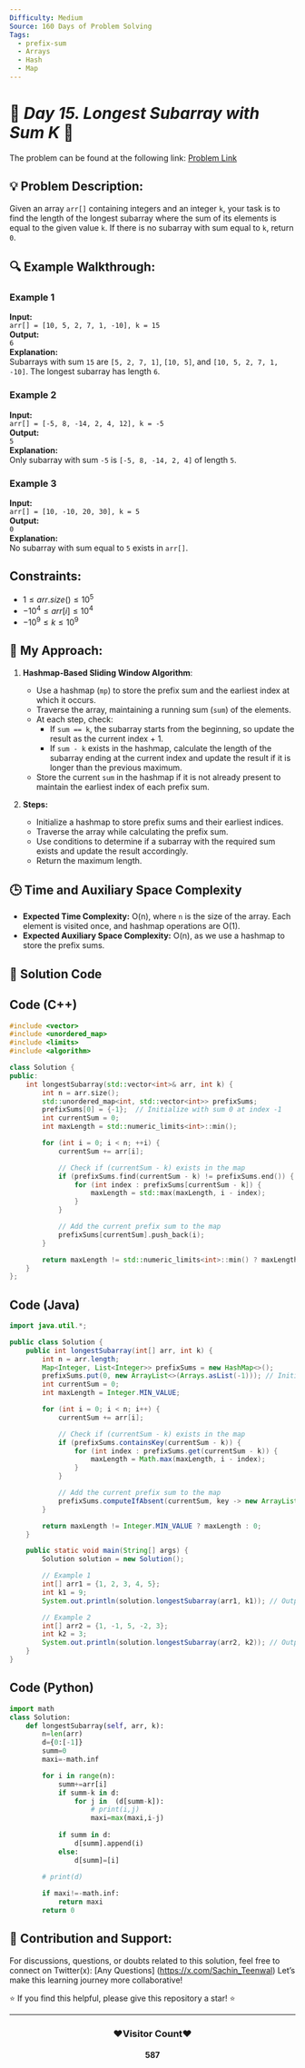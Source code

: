 ```yaml
---
Difficulty: Medium  
Source: 160 Days of Problem Solving  
Tags:
  - prefix-sum
  - Arrays
  - Hash
  - Map
---
```


# 🚀 _Day 15. Longest Subarray with Sum K_ 🧠

The problem can be found at the following link: [Problem Link](https://www.geeksforgeeks.org/batch/gfg-160-problems/track/prefix-sum-gfg-160/problem/longest-sub-array-with-sum-k0809)

## 💡 **Problem Description:**

Given an array `arr[]` containing integers and an integer `k`, your task is to find the length of the longest subarray where the sum of its elements is equal to the given value `k`. If there is no subarray with sum equal to `k`, return `0`.



## 🔍 **Example Walkthrough:**

### **Example 1**  
**Input:**  
`arr[] = [10, 5, 2, 7, 1, -10], k = 15`  
**Output:**  
`6`  
**Explanation:**  
Subarrays with sum `15` are `[5, 2, 7, 1]`, `[10, 5]`, and `[10, 5, 2, 7, 1, -10]`. The longest subarray has length `6`.



### **Example 2**  
**Input:**  
`arr[] = [-5, 8, -14, 2, 4, 12], k = -5`  
**Output:**  
`5`  
**Explanation:**  
Only subarray with sum `-5` is `[-5, 8, -14, 2, 4]` of length `5`.



### **Example 3**  
**Input:**  
`arr[] = [10, -10, 20, 30], k = 5`  
**Output:**  
`0`  
**Explanation:**  
No subarray with sum equal to `5` exists in `arr[]`.



## Constraints:
- $`1 ≤ arr.size() ≤ 10^5`$
- $`-10^4 ≤ arr[i] ≤ 10^4`$
- $`-10^9 ≤ k ≤ 10^9`$



## 🎯 **My Approach:**

1. **Hashmap-Based Sliding Window Algorithm**:  
   - Use a hashmap (`mp`) to store the prefix sum and the earliest index at which it occurs.
   - Traverse the array, maintaining a running sum (`sum`) of the elements.  
   - At each step, check:
     - If `sum == k`, the subarray starts from the beginning, so update the result as the current index + 1.
     - If `sum - k` exists in the hashmap, calculate the length of the subarray ending at the current index and update the result if it is longer than the previous maximum.
   - Store the current `sum` in the hashmap if it is not already present to maintain the earliest index of each prefix sum.

2. **Steps:**
   - Initialize a hashmap to store prefix sums and their earliest indices.
   - Traverse the array while calculating the prefix sum.
   - Use conditions to determine if a subarray with the required sum exists and update the result accordingly.
   - Return the maximum length.



## 🕒 **Time and Auxiliary Space Complexity** 

- **Expected Time Complexity:** O(n), where `n` is the size of the array. Each element is visited once, and hashmap operations are O(1).  
- **Expected Auxiliary Space Complexity:** O(n), as we use a hashmap to store the prefix sums.

## 📝 **Solution Code**

## Code (C++)

```cpp
#include <vector>
#include <unordered_map>
#include <limits>
#include <algorithm>

class Solution {
public:
    int longestSubarray(std::vector<int>& arr, int k) {
        int n = arr.size();
        std::unordered_map<int, std::vector<int>> prefixSums;
        prefixSums[0] = {-1};  // Initialize with sum 0 at index -1
        int currentSum = 0;
        int maxLength = std::numeric_limits<int>::min();

        for (int i = 0; i < n; ++i) {
            currentSum += arr[i];

            // Check if (currentSum - k) exists in the map
            if (prefixSums.find(currentSum - k) != prefixSums.end()) {
                for (int index : prefixSums[currentSum - k]) {
                    maxLength = std::max(maxLength, i - index);
                }
            }

            // Add the current prefix sum to the map
            prefixSums[currentSum].push_back(i);
        }

        return maxLength != std::numeric_limits<int>::min() ? maxLength : 0;
    }
};
```



## Code (Java)

```java
import java.util.*;

public class Solution {
    public int longestSubarray(int[] arr, int k) {
        int n = arr.length;
        Map<Integer, List<Integer>> prefixSums = new HashMap<>();
        prefixSums.put(0, new ArrayList<>(Arrays.asList(-1))); // Initialize with sum 0 at index -1
        int currentSum = 0;
        int maxLength = Integer.MIN_VALUE;

        for (int i = 0; i < n; i++) {
            currentSum += arr[i];

            // Check if (currentSum - k) exists in the map
            if (prefixSums.containsKey(currentSum - k)) {
                for (int index : prefixSums.get(currentSum - k)) {
                    maxLength = Math.max(maxLength, i - index);
                }
            }

            // Add the current prefix sum to the map
            prefixSums.computeIfAbsent(currentSum, key -> new ArrayList<>()).add(i);
        }

        return maxLength != Integer.MIN_VALUE ? maxLength : 0;
    }

    public static void main(String[] args) {
        Solution solution = new Solution();

        // Example 1
        int[] arr1 = {1, 2, 3, 4, 5};
        int k1 = 9;
        System.out.println(solution.longestSubarray(arr1, k1)); // Output: 2

        // Example 2
        int[] arr2 = {1, -1, 5, -2, 3};
        int k2 = 3;
        System.out.println(solution.longestSubarray(arr2, k2)); // Output: 4
    }
}
```



## Code (Python)

```python
import math
class Solution:
    def longestSubarray(self, arr, k):  
        n=len(arr)
        d={0:[-1]}
        summ=0
        maxi=-math.inf

        for i in range(n):
            summ+=arr[i]
            if summ-k in d:
                for j in  (d[summ-k]):
                    # print(i,j)
                    maxi=max(maxi,i-j)
        
            if summ in d:
                d[summ].append(i)
            else:
                d[summ]=[i]
    
        # print(d)

        if maxi!=-math.inf:
            return maxi
        return 0
```



## 🎯 **Contribution and Support:**

For discussions, questions, or doubts related to this solution, feel free to connect on Twitter(x): [Any Questions] (https://x.com/Sachin_Teenwal) Let’s make this learning journey more collaborative!

⭐ If you find this helpful, please give this repository a star! ⭐

---

<div align="center">
   <h3><b>❤️Visitor Count❤️</b></h3>
   <textalign="center">
   <h4>587</h4>
